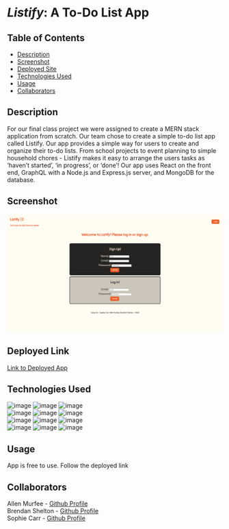 # ***Listify***: A To-Do List App

  ## Table of Contents
  - [Description](#description)
  - [Screenshot](#screenshot)
  - [Deployed Site](#deployed-link)
  - [Technologies Used](#technologies-used)
  - [Usage](#usage)
  - [Collaborators](#collaborators)

  ## Description
  For our final class project we were assigned to create a MERN stack application from scratch. Our team chose to create a simple to-do list app called Listify. Our app provides a simple way for users to create and organize their to-do lists. From school projects to event planning to simple household chores - Listify makes it easy to arrange the users tasks as ‘haven’t started’, ‘in progress’, or ‘done’! Our app uses React on the front end, GraphQL with a Node.js and Express.js server, and MongoDB for the database.

  ## Screenshot
  <img src="./client/images/screenshot.png" width=700px>

  ## Deployed Link
  <a href="https://young-island-68053.herokuapp.com/login">Link to Deployed App</a>
  
  ## Technologies Used
  ![image](https://img.shields.io/badge/Apollo%20GraphQL-311C87?&style=for-the-badge&logo=Apollo%20GraphQL&logoColor=white)
  ![image](https://img.shields.io/badge/Express.js-000000?style=for-the-badge&logo=express&logoColor=white)
  ![image](https://img.shields.io/badge/Font_Awesome-339AF0?style=for-the-badge&logo=fontawesome&logoColor=white)</br>
  ![image](https://img.shields.io/badge/GraphQl-E10098?style=for-the-badge&logo=graphql&logoColor=white)
  ![image](https://img.shields.io/badge/JWT-000000?style=for-the-badge&logo=JSON%20web%20tokens&logoColor=white)
  ![image](https://img.shields.io/badge/Node.js-339933?style=for-the-badge&logo=nodedotjs&logoColor=white)</br>
  ![image](https://img.shields.io/badge/React-20232A?style=for-the-badge&logo=react&logoColor=61DAFB)
  ![image](https://img.shields.io/badge/JavaScript-323330?style=for-the-badge&logo=javascript&logoColor=F7DF1E)
  ![image](https://img.shields.io/badge/HTML5-E34F26?style=for-the-badge&logo=html5&logoColor=white)</br>
  ![image](https://img.shields.io/badge/CSS3-1572B6?style=for-the-badge&logo=css3&logoColor=white)
  ![image](https://img.shields.io/badge/MongoDB-4EA94B?style=for-the-badge&logo=mongodb&logoColor=white)
  ![image](https://img.shields.io/badge/Heroku-430098?style=for-the-badge&logo=heroku&logoColor=white)

  ## Usage
  App is free to use. Follow the deployed link
  
  ## Collaborators
  Allen Murfee - <a href="https://github.com/allenmurfee">Github Profile</a></br>
  Brendan Shelton - <a href="https://github.com/BrendanShelton">Github Profile</a></br>
  Sophie Carr - <a href="https://github.com/pinkywiththebrain">Github Profile</a>